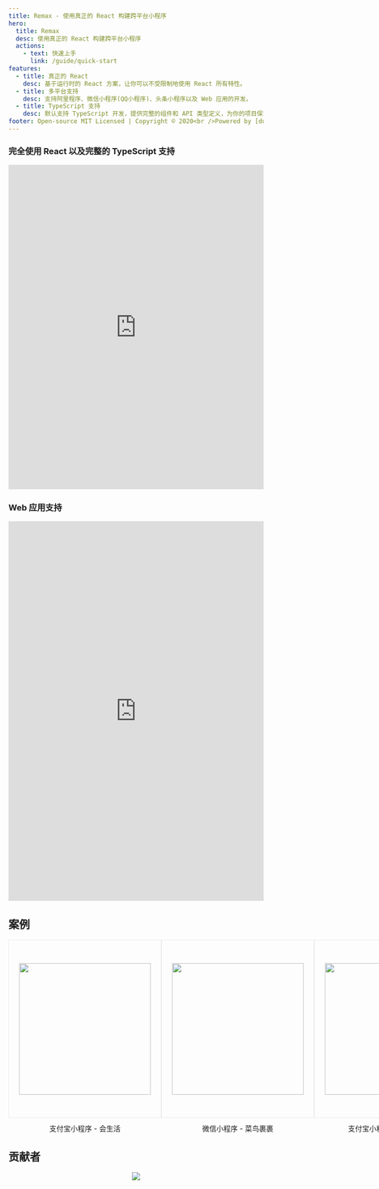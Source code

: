 ```yaml
---
title: Remax - 使用真正的 React 构建跨平台小程序
hero:
  title: Remax
  desc: 使用真正的 React 构建跨平台小程序
  actions:
    - text: 快速上手
      link: /guide/quick-start
features:
  - title: 真正的 React
    desc: 基于运行时的 React 方案，让你可以不受限制地使用 React 所有特性。
  - title: 多平台支持
    desc: 支持阿里程序、微信小程序(QQ小程序)、头条小程序以及 Web 应用的开发。
  - title: TypeScript 支持
    desc: 默认支持 TypeScript 开发，提供完整的组件和 API 类型定义，为你的项目保驾护航
footer: Open-source MIT Licensed | Copyright © 2020<br />Powered by [dumi](https://d.umijs.org/)
---
```


### 完全使用 React 以及完整的 TypeScript 支持

<p align="center">
  <iframe width="100%" height="641" style="border:none;" src="https://herbox-embed.alipay.com/p/Remax/remax-examples-todo?defaultOpenedFiles=src/pages/index/index.tsx" ></iframe>
</p>

### Web 应用支持

<p align="center">
<iframe
     src="https://codesandbox.io/embed/github/remaxjs/examples/tree/master/one?fontsize=14&hidenavigation=1&module=%2Fsrc%2Fpages%2Findex%2Findex.tsx&theme=dark"
     style="width:100%; height:750px; border:0; overflow:hidden;"
     title="remax one web"
   ></iframe>
</p>

## 案例

<div style="display:flex;flex-direction:row;align-items:center;justify-content:space-around;width: 100%;">
  <div style="display:flex;flex-direction:column;align-items:center;justify-content:center;">
    <div style="display:flex;flex-direction:column;align-items:center;justify-content:center;border: 1px solid #eaeaea;width:300px;height:350px;">
      <img width="260" src="https://gw.alipayobjects.com/mdn/rms_a6d2d8/afts/img/A*TL6QQqiR3LMAAAAAAAAAAAAAARQnAQ" />
    </div>
    <span style="margin-top:10px">支付宝小程序 - 会生活</span>
  </div>
  <div style="display:flex;flex-direction:column;align-items:center;justify-content:center;">
    <div style="display:flex;flex-direction:column;align-items:center;justify-content:center;border: 1px solid #eaeaea;width:300px;height:350px;">
      <img width="260" src="https://gw.alipayobjects.com/mdn/rms_a6d2d8/afts/img/A*KAd0RKNmPM4AAAAAAAAAAABkARQnAQ" />
    </div>
    <span style="margin-top:10px">微信小程序 - 菜鸟裹裹</span>
  </div>
  <div style="display:flex;flex-direction:column;align-items:center;justify-content:center;">
    <div style="display:flex;flex-direction:column;align-items:center;justify-content:center;border: 1px solid #eaeaea;width:300px;height:350px;">
      <img width="260" src="https://gw.alipayobjects.com/mdn/rms_a6d2d8/afts/img/A*BLCUQ4lkwIgAAAAAAAAAAABkARQnAQ" >
    </div>
    <span style="margin-top:10px">支付宝小程序 - 爱情对对碰</span>
  </div>
</div>

## 贡献者

<p align="center">
  <a href="https://github.com/remaxjs/remax/graphs/contributors">
    <img src="https://opencollective.com/remax/contributors.svg?width=890&button=false" />
  </a>
</p>
